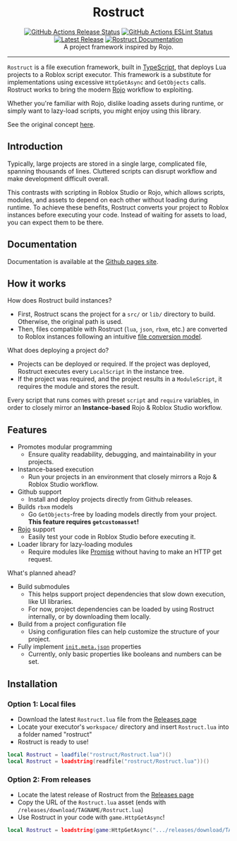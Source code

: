 <h1 align="center">Rostruct</h1>
<div align="center">
	<a href="https://github.com/richie0866/Rostruct/actions/workflows/release.yml"><img src="https://github.com/richie0866/Rostruct/actions/workflows/release.yml/badge.svg?event=release" alt="GitHub Actions Release Status" /></a>
	<a href="https://github.com/richie0866/Rostruct/actions/workflows/eslint.yml"><img src="https://github.com/richie0866/Rostruct/actions/workflows/eslint.yml/badge.svg?event=release" alt="GitHub Actions ESLint Status" /></a>
	<a href="https://github.com/richie0866/Rostruct/releases/latest"><img src="https://img.shields.io/github/v/release/richie0866/Rostruct?include_prereleases" alt="Latest Release" /></a>
	<a href="https://richie0866.github.io/Rostruct"><img src="https://img.shields.io/badge/docs-website-blue.svg" alt="Rostruct Documentation" /></a>
</div>

<div align="center">
	A project framework inspired by Rojo.
</div>

---

`Rostruct` is a file execution framework, built in [TypeScript](https://roblox-ts.com/), that deploys Lua projects to a Roblox script executor. This framework is a substitute for implementations using excessive `HttpGetAsync` and `GetObjects` calls. Rostruct works to bring the modern [Rojo](https://rojo.space/docs/6.x/sync-details/) workflow to exploiting.

Whether you're familiar with Rojo, dislike loading assets during runtime, or simply want to lazy-load scripts, you might enjoy using this library. 

See the original concept [here](https://v3rmillion.net/showthread.php?tid=1081675).

## Introduction
Typically, large projects are stored in a single large, complicated file, spanning thousands of lines. Cluttered scripts can disrupt workflow and make development difficult overall.

This contrasts with scripting in Roblox Studio or Rojo, which allows scripts, modules, and assets to depend on each other without loading during runtime. To achieve these benefits, Rostruct converts your project to Roblox instances before executing your code. Instead of waiting for assets to load, you can expect them to be there.

## Documentation
Documentation is available at the [Github pages site](https://richie0866.github.io/Rostruct).

## How it works
How does Rostruct build instances?
* First, Rostruct scans the project for a `src/` or `lib/` directory to build. Otherwise, the original path is used.
* Then, files compatible with Rostruct (`lua`, `json`, `rbxm`, etc.) are converted to Roblox instances following an intuitive [file conversion model](https://richie0866.github.io/Rostruct).

What does deploying a project do?

* Projects can be deployed or required. If the project was deployed, Rostruct executes every `LocalScript` in the instance tree.
* If the project was required, and the project results in a `ModuleScript`, it requires the module and stores the result.

Every script that runs comes with preset `script` and `require` variables, in order to closely mirror an **Instance-based** Rojo & Roblox Studio workflow.

## Features
* Promotes modular programming
  * Ensure quality readability, debugging, and maintainability in your projects.
* Instance-based execution
  * Run your projects in an environment that closely mirrors a Rojo & Roblox Studio workflow.
* Github support
  * Install and deploy projects directly from Github releases.
* Builds `rbxm` models
  * Go `GetObjects`-free by loading models directly from your project. **This feature requires `getcustomasset`!**
* [Rojo](https://github.com/rojo-rbx/rojo#readme) support
  * Easily test your code in Roblox Studio before executing it.
* Loader library for lazy-loading modules
  * Require modules like [Promise](https://eryn.io/roblox-lua-promise/) without having to make an HTTP get request.

What's planned ahead?
* Build submodules
  * This helps support project dependencies that slow down execution, like UI libraries.
  * For now, project dependencies can be loaded by using Rostruct internally, or by downloading them locally.
* Build from a project configuration file
  * Using configuration files can help customize the structure of your project.
* Fully implement [`init.meta.json`](https://rojo.space/docs/6.x/sync-details/#meta-files) properties
  * Currently, only basic properties like booleans and numbers can be set.

## Installation
### Option 1: Local files
* Download the latest `Rostruct.lua` file from the [Releases page](https://github.com/richie0866/Rostruct/releases/latest)
* Locate your executor's `workspace/` directory and insert `Rostruct.lua` into a folder named "rostruct"
* Rostruct is ready to use!
```lua
local Rostruct = loadfile("rostruct/Rostruct.lua")()
local Rostruct = loadstring(readfile("rostruct/Rostruct.lua"))()
```

### Option 2: From releases
* Locate the latest release of Rostruct from the [Releases page](https://github.com/richie0866/Rostruct/releases/latest)
* Copy the URL of the `Rostruct.lua` asset (ends with `/releases/download/TAGNAME/Rostruct.lua`)
* Use Rostruct in your code with `game.HttpGetAsync`!
```lua
local Rostruct = loadstring(game:HttpGetAsync(".../releases/download/TAGNAME/Rostruct.lua"))()
```
